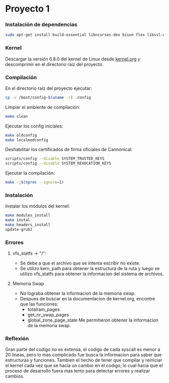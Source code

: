 # Proyecto 1

### Instalación de dependencias
```bash
sudo apt-get install build-essential libncurses-dev bison flex libssl-dev libelf-dev
```

### Kernel
Descargar la versión 6.8.0 del kernel de Linux desde [kernel.org](https://cdn.kernel.org/pub/linux/kernel/v6.x/linux-6.8.tar.xz) y descomprimir en el directorio raíz del proyecto.

### Compilación

En el directorio raíz del proyecto ejecutar:
```bash
cp -v /boot/config-$(uname -r) .config
```

Limpiar el ambiente de compilación:
```bash
make clean
```

Ejecutar los config iniciales:
```bash
make oldconfig
make localmodconfig
```

Deshabilitar los certificados de firma oficiales de Cannonical:
```bash
scripts/config --disable SYSTEM_TRUSTED_KEYS
scripts/config --disable SYSTEM_REVOCATION_KEYS
```

Ejecutar la compilación:
```bash
make -j$(nproc --ignore=1)
```

### Instalación

Instalar los módulos del kernel:
```bash
make modules_install
make instal
make headers_install
update-grub2
```

### Errores
1. vfs_statfs -> "/":
    - Se debe a que el archivo que se intenta escribir no existe.
    - Se utilizo kern_path para obtener la estructura de la ruta y luego se utilizo vfs_statfs para obtener la informacion del sistema de archivos.

2. Memoria Swap
    - No lograba obtener la informacion de la memoria swap.
    - Despues de buscar en la documentacion de kernel.org, encontre que las funciones:
        - totalram_pages
        - get_nr_swap_pages
        - global_zone_page_state
    Me permitieron obtener la informacion de la memoria swap.
    

### Reflexión
Gran parte del codigo no es extensa, el codigo de cada syscall es menor a 20 lineas, pero lo mas complicado fue busca la informacion para saber que estructuras y funciones. Tambien el hecho de tener que compilar y reiniciar el kernel cada vez que se hacia un cambio en el codigo, lo cual hacia que el proceso de desarrollo fuera mas lento para detectar errores y realizar cambios.
